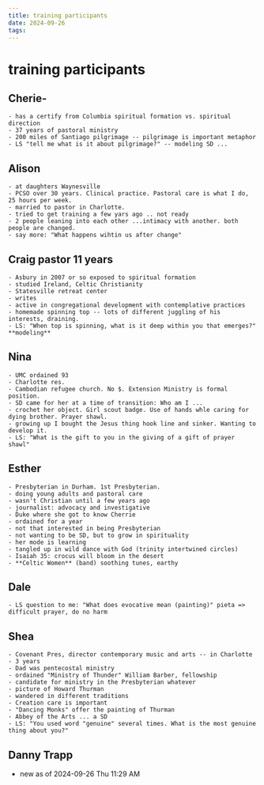 ```yaml
---
title: training participants
date: 2024-09-26
tags: 
---
```

# training participants
## Cherie- 
	- has a certify from Columbia spiritual formation vs. spiritual direction
	- 37 years of pastoral ministry
	- 200 miles of Santiago pilgrimage -- pilgrimage is important metaphor
	- LS "tell me what is it about pilgrimage?" -- modeling SD ...
## Alison
	- at daughters Waynesville
	- PCSO over 30 years. Clinical practice. Pastoral care is what I do, 25 hours per week.
	- married to pastor in Charlotte.
	- tried to get training a few yars ago .. not ready
	- 2 people leaning into each other ...intimacy with another. both people are changed.
	- say more: "What happens wihtin us after change"
## Craig pastor 11 years
	- Asbury in 2007 or so exposed to spiritual formation
	- studied Ireland, Celtic Christianity
	- Statesville retreat center
	- writes 
	- active in congregational development with contemplative practices
	- homemade spinning top -- lots of different juggling of his interests, draining. 
	- LS: "When top is spinning, what is it deep within you that emerges?" **modeling**
## Nina
	- UMC ordained 93
	- Charlotte res.
	- Cambodian refugee church. No $. Extension Ministry is formal position. 
	- SD came for her at a time of transition: Who am I ...
	- crochet her object. Girl scout badge. Use of hands whle caring for dying brother. Prayer shawl.
	- growing up I bought the Jesus thing hook line and sinker. Wanting to develop it.
	- LS: "What is the gift to you in the giving of a gift of prayer shawl"
## Esther
	- Presbyterian in Durham. 1st Presbyterian.
	- doing young adults and pastoral care
	- wasn't Christian until a few years ago
	- journalist: advocacy and investigative
	- Duke where she got to know Cherrie
	- ordained for a year
	- not that interested in being Presbyterian
	- not wanting to be SD, but to grow in spirituality
	- her mode is learning
	- tangled up in wild dance with God (trinity intertwined circles)
	- Isaiah 35: crocus will bloom in the desert
	- **Celtic Women** (band) soothing tunes, earthy
## Dale
	- LS question to me: "What does evocative mean (painting)" pieta => difficult prayer, do no harm
## Shea
	- Covenant Pres, director contemporary music and arts -- in Charlotte
	- 3 years
	- Dad was pentecostal ministry
	- ordained "Ministry of Thunder" William Barber, fellowship
	- candidate for ministry in the Presbyterian whatever
	- picture of Howard Thurman
	- wandered in different traditions
	- Creation care is important
	- "Dancing Monks" offer the painting of Thurman
	- Abbey of the Arts ... a SD
	- LS: "You used word "genuine" several times. What is the most genuine thing about you?"
## Danny Trapp
- new as of 2024-09-26 Thu 11:29 AM
